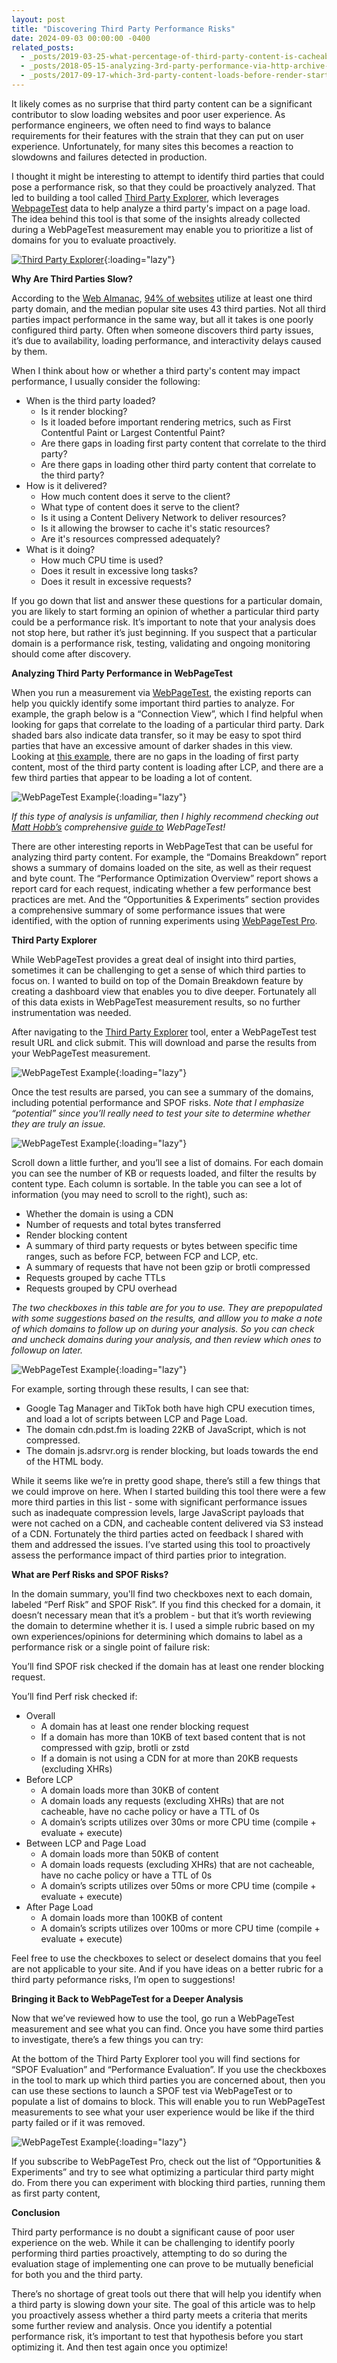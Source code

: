 ```yaml
---
layout: post
title: "Discovering Third Party Performance Risks"
date: 2024-09-03 00:00:00 -0400
related_posts: 
  - _posts/2019-03-25-what-percentage-of-third-party-content-is-cacheable.md
  - _posts/2018-05-15-analyzing-3rd-party-performance-via-http-archive-crux.md
  - _posts/2017-09-17-which-3rd-party-content-loads-before-render-start.md
---
```


It likely comes as no surprise that third party content can be a significant contributor to slow loading websites and poor user experience. As performance engineers, we often need to find ways to balance requirements for their features with the strain that they can put on user experience. Unfortunately, for many sites this becomes a reaction to slowdowns and failures detected in production.

I thought it might be interesting to attempt to identify third parties that could pose a performance risk, so that they could be proactively analyzed. That led to building a tool called [Third Party Explorer](https://tools.paulcalvano.com/wpt-third-party-analysis/), which leverages [WebpageTest](https://www.webpagetest.org) data to help analyze a third party's impact on a page load. The idea behind this tool is that some of the insights already collected during a WebPageTest measurement may enable you to prioritize a list of domains for you to evaluate proactively.

[![Third Party Explorer](/assets/img/blog/discovering-third-party-performance-risks/third-party-explorer.jpg)](https://tools.paulcalvano.com/wpt-third-party-analysis/){:loading="lazy"}

**Why Are Third Parties Slow?**

According to the [Web Almanac](https://almanac.httparchive.org), [94% of websites](https://almanac.httparchive.org/en/2022/third-parties#fig-1) utilize at least one third party domain, and the median popular site uses 43 third parties. Not all third parties impact performance in the same way, but all it takes is one poorly configured third party. Often when someone discovers third party issues, it’s due to availability, loading performance, and interactivity delays caused by them. 

When I think about how or whether a third party's content may impact performance, I usually consider the following:

* When is the third party loaded?
    * Is it render blocking?
    * Is it loaded before important rendering metrics, such as First Contentful Paint or Largest Contentful Paint? 
    * Are there gaps in loading first party content that correlate to the third party?
    * Are there gaps in loading other third party content that correlate to the third party?
* How is it delivered?
    * How much content does it serve to the client?	
    * What type of content does it serve to the client?
    * Is it using a Content Delivery Network to deliver resources?
    * Is it allowing the browser to cache it's static resources?
    * Are it's resources compressed adequately?
* What is it doing?
    * How much CPU time is used?
    * Does it result in excessive long tasks?
    * Does it result in excessive requests?

If you go down that list and answer these questions for a particular domain, you are likely to start forming an opinion of whether a particular third party could be a performance risk. It’s important to note that your analysis does not stop here, but rather it’s just beginning. If you suspect that a particular domain is a performance risk, testing, validating and ongoing monitoring should come after discovery.

**Analyzing Third Party Performance in WebPageTest**

When you run a measurement via [WebPageTest](https://www.webpagetest.org/), the existing reports can help you quickly identify some important third parties to analyze. For example, the graph below is a “Connection View”, which I find helpful when looking for gaps that correlate to the loading of a particular third party. Dark shaded bars also indicate data transfer, so it may be easy to spot third parties that have an excessive amount of darker shades in this view. Looking at [this example](https://www.webpagetest.org/result/240630_AiDcQX_6FH/), there are no gaps in the loading of first party content, most of the third party content is loading after LCP, and there are a few third parties that appear to be loading a lot of content.

![WebPageTest Example](/assets/img/blog/discovering-third-party-performance-risks/wpt-connection-view.jpg){:loading="lazy"}

_If this type of analysis is unfamiliar, then I highly recommend checking out [Matt Hobb’s](https://twitter.com/TheRealNooshu) comprehensive [guide to](https://nooshu.com/blog/2020/12/31/how-to-run-a-webpagetest-test/) WebPageTest!_

There are other interesting reports in WebPageTest that can be useful for analyzing third party content. For example, the “Domains Breakdown” report shows a summary of domains loaded on the site, as well as their request and byte count. The “Performance Optimization Overview” report shows a report card for each request, indicating whether a few performance best practices are met. And the “Opportunities & Experiments” section provides a comprehensive summary of some performance issues that were identified, with the option of running experiments using [WebPageTest Pro](https://product.webpagetest.org/experiments). 

**Third Party Explorer**

While WebPageTest provides a great deal of insight into third parties, sometimes it can be challenging to get a sense of which third parties to focus on. I wanted to build on top of the Domain Breakdown feature by creating a dashboard view that enables you to dive deeper. Fortunately all of this data exists in WebPageTest measurement results, so no further instrumentation was needed.

After navigating to the [Third Party Explorer](https://tools.paulcalvano.com/wpt-third-party-analysis/) tool, enter a WebPageTest test result URL and click submit. This will download and parse the results from your WebPageTest measurement. 

![WebPageTest Example](/assets/img/blog/discovering-third-party-performance-risks/enter-wpt-url.jpg){:loading="lazy"}

Once the test results are parsed, you can see a summary of the domains, including potential performance and SPOF risks. _Note that I emphasize “potential” since you’ll really need to test your site to determine whether they are truly an issue._

![WebPageTest Example](/assets/img/blog/discovering-third-party-performance-risks/request-summary.jpg){:loading="lazy"}

Scroll down a little further, and you’ll see a list of domains. For each domain you can see the number of KB or requests loaded, and filter the results by content type. Each column is sortable. In the table you can see a lot of information (you may need to scroll to the right), such as:
* Whether the domain is using a CDN
* Number of requests and total bytes transferred
* Render blocking content
* A summary of third party requests or bytes between specific time ranges, such as before FCP, between FCP and LCP, etc. 
* A summary of requests that have not been gzip or brotli compressed
* Requests grouped by cache TTLs
* Requests grouped by CPU overhead

_The two checkboxes in this table are for you to use. They are prepopulated with some suggestions based on the results, and alllow you to make a note of which domains to follow up on during your analysis. So you can check and uncheck domains during your analysis, and then review which ones to followup on later._

![WebPageTest Example](/assets/img/blog/discovering-third-party-performance-risks/domain-summary.jpg){:loading="lazy"}

For example, sorting through these results, I can see that:
* Google Tag Manager and TikTok both have high CPU execution times, and load a lot of scripts between LCP and Page Load.
* The domain cdn.pdst.fm is loading 22KB of JavaScript, which is not compressed.
* The domain js.adsrvr.org is render blocking, but loads towards the end of the HTML body. 

While it seems like we’re in pretty good shape, there’s still a few things that we could improve on here. When I started building this tool there were a few more third parties in this list - some with significant performance issues such as inadequate compression levels, large JavaScript payloads that were not cached on a CDN, and cacheable content delivered via S3 instead of a CDN. Fortunately the third parties acted on feedback I shared with them and addressed the issues. I’ve started using this tool to proactively assess the performance impact of third parties prior to integration.

**What are Perf Risks and SPOF Risks?**

In the domain summary, you'll find two checkboxes next to each domain, labeled “Perf Risk” and SPOF Risk”. If you find this checked for a domain, it doesn’t necessary mean that it’s a problem - but that it’s worth reviewing the domain to determine whether it is. I used a simple rubric based on my own experiences/opinions for determining which domains to label as a performance risk or a single point of failure risk:

You’ll find SPOF risk checked if the domain has at least one render blocking request. 

You’ll find Perf risk checked if:
* Overall
    * A domain has at least one render blocking request
    * If a domain has more than 10KB of text based content that is not compressed with gzip, brotli or zstd
    * If a domain is not using a CDN for at more than 20KB requests (excluding XHRs)
* Before LCP
    * A domain loads more than 30KB of content
    * A domain loads any requests (excluding XHRs) that are not cacheable, have no cache policy or have a TTL of 0s
    * A domain’s scripts utilizes over 30ms or more CPU time (compile + evaluate + execute)
* Between LCP and Page Load
    * A domain loads more than 50KB of content
    * A domain loads requests (excluding XHRs) that are not cacheable, have no cache policy or have a TTL of 0s
    * A domain’s scripts utilizes over 50ms or more CPU time (compile + evaluate + execute)
* After Page Load
    * A domain loads more than 100KB of content
    * A domain’s scripts utilizes over 100ms or more CPU time (compile + evaluate + execute)

Feel free to use the checkboxes to select or deselect domains that you feel are not applicable to your site. And if you have ideas on a better rubric for a third party peformance risks, I’m open to suggestions!

**Bringing it Back to WebPageTest for a Deeper Analysis**

Now that we’ve reviewed how to use the tool, go run a WebPageTest measurement and see what you can find. Once you have some third parties to investigate, there’s a few things you can try:

At the bottom of the Third Party Explorer tool you will find sections for “SPOF Evaluation” and “Performance Evaluation”. If you use the checkboxes in the tool to mark up which third parties you are concerned about, then you can use these sections to launch a SPOF test via WebPageTest or to populate a list of domains to block. This will enable you to run WebPageTest measurements to see what your user experience would be like if the third party failed or if it was removed.

![WebPageTest Example](/assets/img/blog/discovering-third-party-performance-risks/evaluation.jpg){:loading="lazy"}

If you subscribe to WebPageTest Pro, check out the list of “Opportunities & Experiments” and try to see what optimizing a particular third party might do. From there you can experiment with blocking third parties, running them as first party content, 

**Conclusion**

Third party performance is no doubt a significant cause of poor user experience on the web. While it can be challenging to identify poorly performing third parties proactively, attempting to do so during the evaluation stage of implementing one can prove to be mutually beneficial for both you and the third party.

There’s no shortage of great tools out there that will help you identify when a third party is slowing down your site. The goal of this article was to help you proactively assess whether a third party meets a criteria that merits some further review and analysis. Once you identify a potential performance risk, it’s important to test that hypothesis before you start optimizing it. And then test again once you optimize! 

